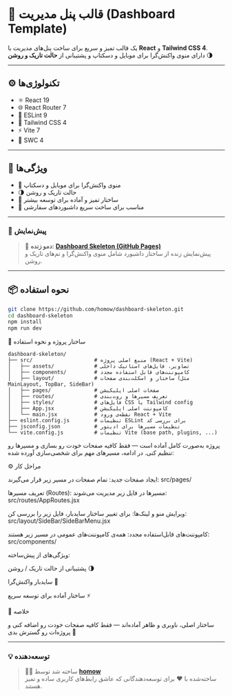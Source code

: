 
# 🧩 قالب پنل مدیریت (Dashboard Template)

یک قالب تمیز و سریع برای ساخت پنل‌های مدیریت با **React** و **Tailwind CSS 4**.  
دارای منوی واکنش‌گرا برای موبایل و دسکتاپ و پشتیبانی از **حالت تاریک و روشن** 🌗

---

## ⚙️ تکنولوژی‌ها

- ⚛️ React 19  
- 🌐 React Router 7  
- 🧹 ESLint 9  
- 🎨 Tailwind CSS 4  
- ⚡ Vite 7  
- 🦀 SWC 4  

---

## 🚀 ویژگی‌ها

- 📱 منوی واکنش‌گرا برای موبایل و دسکتاپ  
- 🌗 حالت تاریک و روشن  
- 🧠 ساختار تمیز و آماده برای توسعه بیشتر  
- 🧩 مناسب برای ساخت سریع داشبوردهای سفارشی  

---

### 🔗 پیش‌نمایش

> 🚀 **دمو زنده:** [**Dashboard Skeleton (GitHub Pages)**](https://homow.github.io/dashboard-skeleton)  
> پیش‌نمایش زنده از ساختار داشبورد شامل منوی واکنش‌گرا و تم‌های تاریک و روشن.

 ---

## 📦 نحوه استفاده

```bash
git clone https://github.com/homow/dashboard-skeleton.git
cd dashboard-skeleton
npm install
npm run dev
```

📁 ساختار پروژه و نحوه استفاده
```
dashboard-skeleton/
├── src/                    # منبع اصلی پروژه (React + Vite)
│   ├── assets/             # تصاویر، فایل‌های استاتیک داخلی
│   ├── components/         # کامپوننت‌های قابل استفاده مجدد
│   ├── layout/             # ساختار و اسکلت‌بندی صفحات (مثل MainLayout, TopBar, SideBar)
│   ├── pages/              # صفحات اصلی اپلیکیشن
│   ├── routes/             # تعریف مسیرها و روت‌بندی
│   ├── styles/             # فایل‌های CSS یا Tailwind config
│   ├── App.jsx             # کامپوننت اصلی اپلیکیشن
│   └── main.jsx            # نقطه‌ی ورود React + Vite
├── eslint.config.js        # تنظیمات ESLint برای بررسی کد
├── jsconfig.json           # تنظیمات مسیرها برای ادیتور
└── vite.config.js          # تنظیمات Vite (base path, plugins, ...)
```

پروژه به‌صورت کامل آماده است — فقط کافیه صفحات خودت رو بسازی و مسیرها رو تنظیم کنی.
در ادامه، مسیرهای مهم برای شخصی‌سازی آورده شده:

⚙️ مراحل کار

ایجاد صفحات جدید:
تمام صفحات در مسیر زیر قرار می‌گیرند:
src/pages/

تعریف مسیرها (Routes):
مسیرها در فایل زیر مدیریت می‌شوند:
src/routes/AppRoutes.jsx

ویرایش منو و لینک‌ها:
برای تغییر ساختار سایدبار، فایل زیر را بررسی کن:
src/layout/SideBar/SideBarMenu.jsx

کامپوننت‌های قابل‌استفاده مجدد:
همه‌ی کامپوننت‌های عمومی در مسیر زیر هستند:
src/components/

ویژگی‌های از پیش‌ساخته:

پشتیبانی از حالت تاریک / روشن 🌗

سایدبار واکنش‌گرا 📱

ساختار آماده برای توسعه سریع ⚡

🧭 خلاصه

ساختار اصلی، ناوبری و ظاهر آماده‌اند —
فقط کافیه صفحات خودت رو اضافه کنی و پروژه‌ات رو گسترش بدی 🚀


---
### 💡 توسعه‌دهنده

> 👨‍💻 ساخته شد توسط [**homow**](https://github.com/homow)  
> ساخته‌شده با ❤️ برای توسعه‌دهندگانی که عاشق رابط‌های کاربری ساده و تمیز هستند.
